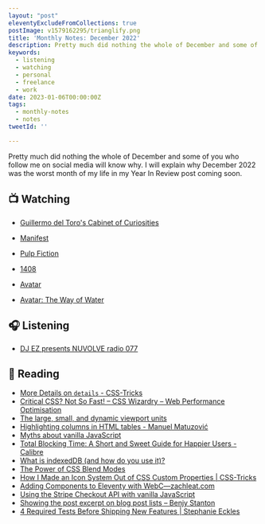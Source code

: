 ```yaml
---
layout: "post"
eleventyExcludeFromCollections: true
postImage: v1579162295/trianglify.png
title: 'Monthly Notes: December 2022'
description: Pretty much did nothing the whole of December and some of you who follow me on social media will know why.
keywords:
  - listening
  - watching
  - personal
  - freelance
  - work
date: 2023-01-06T00:00:00Z
tags:
  - monthly-notes
  - notes
tweetId: ''

---
```

<p class="lead">Pretty much did nothing the whole of December and some of you who follow me on social media will know why. I will explain why December 2022 was the worst month of my life in my Year In Review post coming soon.</p>

## 📺 Watching
- [Guillermo del Toro's Cabinet of Curiosities](https://www.themoviedb.org/tv/83659-guillermo-del-toro-s-cabinet-of-curiosities "Guillermo del Toro's Cabinet of Curiosities")

- [Manifest](https://www.themoviedb.org/tv/79696-manifest "Manifest")

- [Pulp Fiction](https://www.themoviedb.org/movie/680-pulp-fiction "Pulp Fiction")
- [1408](https://www.themoviedb.org/movie/3021-1408 "1408")
- [Avatar](https://www.themoviedb.org/movie/19995-avatar "Avatar")
- [Avatar: The Way of Water](https://www.themoviedb.org/movie/76600-avatar-the-way-of-water "Avatar: The Way of Water")

## 🎧 Listening
- [DJ EZ presents NUVOLVE radio 077](https://www.mixcloud.com/djez/nuvolve-077/ "DJ EZ presents NUVOLVE radio 077")

## 📖 Reading

- [More Details on `details` - CSS-Tricks](https://css-tricks.com/more-details-on-details/ "More Details on `details` - CSS-Tricks")
- [Critical CSS? Not So Fast! – CSS Wizardry – Web Performance Optimisation](https://csswizardry.com/2022/09/critical-css-not-so-fast/ "Critical CSS? Not So Fast! – CSS Wizardry – Web Performance Optimisation")
- [The large, small, and dynamic viewport units](https://web.dev/viewport-units/ "The large, small, and dynamic viewport units")
- [Highlighting columns in HTML tables - Manuel Matuzović](https://www.matuzo.at/blog/highlighting-columns/ "Highlighting columns in HTML tables - Manuel Matuzović")
- [Myths about vanilla JavaScript](https://gomakethings.com/myths-about-vanilla-javascript/ "Myths about vanilla JavaScript")
- [Total Blocking Time: A Short and Sweet Guide for Happier Users - Calibre](https://calibreapp.com/blog/total-blocking-time "Total Blocking Time: A Short and Sweet Guide for Happier Users - Calibre")
- [What is indexedDB (and how do you use it)?](https://gomakethings.com/what-is-indexeddb-and-how-do-you-use-it/ "What is indexedDB (and how do you use it)?")
- [The Power of CSS Blend Modes](https://cloudfour.com/thinks/the-power-of-css-blend-modes/ "The Power of CSS Blend Modes")
- [How I Made an Icon System Out of CSS Custom Properties | CSS-Tricks](https://css-tricks.com/how-i-made-an-icon-system-out-of-css-custom-properties/ "How I Made an Icon System Out of CSS Custom Properties | CSS-Tricks")
- [Adding Components to Eleventy with WebC—zachleat.com](https://www.zachleat.com/web/webc-in-eleventy/ "Adding Components to Eleventy with WebC—zachleat.com")
- [Using the Stripe Checkout API with vanilla JavaScript](https://gomakethings.com/using-the-stripe-checkout-api-with-vanilla-javascript/ "Using the Stripe Checkout API with vanilla JavaScript")
- [Showing the post excerpt on blog post lists – Benjy Stanton](https://www.benjystanton.co.uk/blog/showing-the-post-excerpt-on-blog-post-lists/ "Showing the post excerpt on blog post lists – Benjy Stanton")
- [4 Required Tests Before Shipping New Features | Stephanie Eckles](https://thinkdobecreate.com/articles/4-required-tests-before-shipping-new-features/ "4 Required Tests Before Shipping New Features | Stephanie Eckles")
